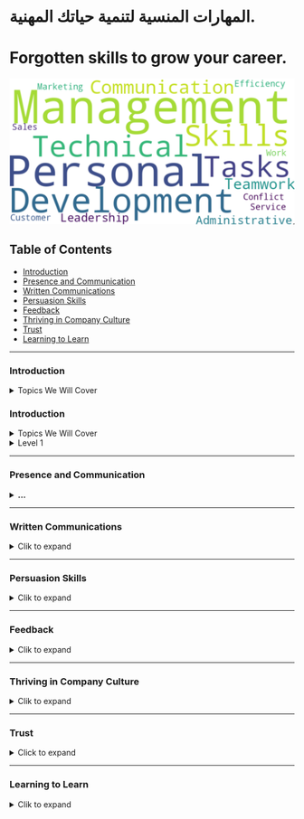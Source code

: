 # المهارات المنسية لتنمية حياتك المهنية.


# Forgotten skills to grow your career.


![Soft Skills Keywords Map](./assets/Skills%20Snapshot%202023-12-30.png)

## Table of Contents

- [Introduction](#Introduction)
- [Presence and Communication](#Presence-and-Communication)
- [Written Communications](#Written-Communications)
- [Persuasion Skills](#Persuasion-Skills)
- [Feedback](#Feedback)
- [Thriving in Company Culture](#Thriving-in-Company-Culture)
- [Trust](#Trust)
- [Learning to Learn](#Learning-to-Learn)

---
### Introduction
<details>
  <summary>Topics We Will Cover</summary>
  
    - Topics/modules in classwork (still evolving)
    - Any other topics from participants

  <details>
    <summary>Why Are We Talking about This</summary>
    
      - Your job is not the current job; it's building repeat successes and growth over time (for yourself and others around you)
      - What employers want (e.g., reliability) and how to be so good they can't live without you
      - The importance of building a "personal brand" intentionally (being in the driver’s seat of your career)
      - The importance of continual education and unlearning what holds us back (preconditioning can hinder our progress)
      - Three dimensions to track: IQ (intelligence quotient), EQ (emotional quotient), and AQ (adaptability quotient); soft skills are actually the hard part
      - Taking inventory of skills (see assigned exercise) and the importance of introspection
      
    <details>
      <summary>Module's Video Session</summary>

        - [Episode](https://www.youtube.com/live/W0E4Dyz2Gvo?si=38ynDZo0zSzBRDOo&authuser=2)
     <details>
        <summary>A Timely Example of Bad Communication</summary>

        <details>
          <summary>Skills Introspection Exercise (15 Minutes)</summary>

        </details>
      </details>
    </details>
  </details>
</details>

### Introduction
<details>
  <summary>Topics We Will Cover</summary>

  - Topics/modules in classwork (still evolving)
  - Any other topics from participants

<details>
  <summary>Why Are We Talking about This</summary>

  - Your job is not the current job; it's building repeat successes and growth over time (for yourself and others around you)
  - What employers want (e.g., reliability) and how to be so good they can't live without you
  - The importance of building a "personal brand" intentionally (being in the driver’s seat of your career)
  - The importance of continual education and unlearning what holds us back (preconditioning can hinder our progress)
  - Three dimensions to track: IQ (intelligence quotient), EQ (emotional quotient), and AQ (adaptability quotient); soft skills are actually the hard part
  - Taking inventory of skills (see assigned exercise) and the importance of introspection

<details>
  <summary>Module's Video Session</summary>

  - [Episode](https://www.youtube.com/live/W0E4Dyz2Gvo?si=38ynDZo0zSzBRDOo&authuser=2)

<details>
  <summary>A Timely Example of Bad Communication</summary>

<details>
  <summary>Skills Introspection Exercise (15 Minutes)</summary>
</details>

</details>
</details>
</details>
</details>


<details>
<summary>Level 1</summary>

- Content at Level 1

<details>
<summary>Level 2</summary>

- Content at Level 2

<details>
<summary>Level 3</summary>

- Content at Level 3

<details>
<summary>Level 4</summary>

- Content at Level 4

<details>
<summary>Level 5</summary>

- Content at Level 5

<details>
<summary>Level 6</summary>

- Content at Level 6

<details>
<summary>Level 7</summary>

- Content at Level 7
</details>
</details>
</details>
</details>
</details>
</details>
</details>

---
### Presence and Communication
<details>
  <summary><strong>...</strong></summary>

  <p><strong>Module's Video Sessions</strong></p>

  - [Episode 2](https://www.youtube.com/live/h1soSJMecC8?si=8IDvOKArIprSJrF_&authuser=2)
  - [Episode 3](https://www.youtube.com/live/qnzFVUj5hwY?si=1_XpZLhtp-VYe66L&authuser=2)
  - [Episode 4](https://www.youtube.com/live/c-gXD3Z4gM4?si=2uI0BCHefYDatcky&authuser=2)

  - **Presence and Communication - Assignment #1**
    - Subitem 2.1
    - Subitem 2.2
  - **How NOT to Answer Questions at Work**
  - **How to Own the Narrative in Meetings?**
  - **Owning the Narrative**
    - AIM: Audience, Intent, Message
    - Focused conversations (sticking to the agenda)
    - How to own the narrative when answering questions (when to use "Answer, Explain, Educate" and other techniques)
    - Answering adversarial questions
    - Pocket questions (especially useful for presentations)
    - What to do when you forget what to say next
    - <b>*materials*</b>
      - [How to Control Your Emotions During a Difficult Conversation: The Harvard Business Review Guide](https://open.spotify.com/episode/3YaVYAh8oBqiZA4THzPCG8?authuser=2)
      - [124. Making Meetings Meaningful, Pt. 1: How to Structure and Organize More Effective Gatherings...](https://www.youtube.com/watch?v=OntE3tCaUR0&authuser=2)

  - **The Power of Pause**
    - <b>*“Between the stimulus and response, there is a space. And in that space lies our freedom and power to choose our responses. In our response lies our growth and our freedom” — Viktor Frankl*</b>
    - *Frankl founded a school of psychology, logotherapy, which promotes the ability to endure through searching for meaning. The power of pause is in leveraging it to search, for meaning, for where the other person is coming from, for what we want to achieve — to frame a response that is thoughtful and meaningful. It’s a superpower that can be trained. The first step is to observe that the situation requires a pause. Meditation and other mindfulness practices help. Perhaps the first step is to acknowledge that, just like any other skill, learning is a journey and practice is lifelong. Here’s an example of Steve Jobs pausing for almost 20 seconds, on stage, to answer a loaded question thoughtfully.*

      - [Steve Jobs Insult Response - Highest Quality](https://www.youtube.com/watch?v=oeqPrUmVz-o&authuser=2)
      - [Steve Jobs once did this for 20 seconds and it became a legendary power move](https://www.theladders.com/career-advice/steve-jobs-once-did-this-for-20-seconds-and-it-became-a-legendary-power-move?authuser=2)
  <details>
    <summary>Listening and Taking Notes</summary>
    - Active listenting<br>
    - Why taking notes helps even if no one will read them
    - Tools and tech to stay on top of things
    - <b>*materials*</b>
      - [How to Become a Better Listener](https://hbr.org/2021/12/how-to-become-a-better-listener?authuser=2)
      - [The Art of Active Listening | The Harvard Business Review Guide](https://www.youtube.com/watch?v=aDMtx5ivKK0&authuser=2)
  

    <details>
    <summary>Listening and Taking Notes</summary>
    - Active listening<br>
    - Understanding the importance of taking notes, even if no one will read them
    - Tools and techniques to stay organized
    - <b>Additional Resources:</b>
      - [How to Become a Better Listener](https://hbr.org/2021/12/how-to-become-a-better-listener?authuser=2)
      - [The Art of Active Listening | The Harvard Business Review Guide](https://www.youtube.com/watch?v=aDMtx5ivKK0&authuser=2)
    

      <details>
      **Observing Without Judgment**
        - Why it is hard not to judge/evaluate; it’s what we do constantly
        - How to observe without judging
        - Advanced topic: “Negative Capability”
      </details>
    </details>
  </details>

  <details>
  <summary>Level 1</summary>

  - Content at Level 1
    - pla pla pla
    - pla pla pla
      - pla pla pla
      - pla pla 

    - pla pla pla
      - pla pla pla
      - pla pla 

  <details>
    <summary>Level 2</summary>

    - Content at Level 2

    <details>
      <summary>Level 3</summary>

      - Content at Level 3
    </details>
  </details>
</details>


  - **Entrainment and the Dance of Conversation**
  - Watch the first six minutes of the attached video (or finish the rest, which is also good).

  - Entrainment in speech is a form of isopraxism (mirroring) when participants in a conversation match or find a middle ground for word choices, speech rate, tone, volume, etc. Here's an excerpt from an attached study:

    "A phenomenon that has been repeatedly documented in human-human conversations is the tendency of interlocutors to become more similar to each other in the way they speak. This behavior, known in the literature as entrainment, accommodation or adaptation, has been shown to occur along several dimensions during human-human interaction, including: pronunciation (Pardo, 2006); choice of referring expressions (Brennan and Clark, 1996); syntactic structure (Reitter et al., 2011); turn-taking cues (Levitan et al., 2015b); choice of intonational contour (Gravano et al., 2015); and acoustic-prosodic behavior (Ward, Litman, 2007, Levitan, Hirschberg, 2011)... Entrainment has been associated with multiple social aspects in human-human conversations (Beňuš, 2014), such as degree of success in completing tasks (Nenkova, Gravano, Hirschberg, 2008, Reitter, Moore, 2014), perception of competence and social attractiveness (Street Jr, 1984, Levitan, Gravano, Hirschberg, 2011, Beňuš, Gravano, Levitan, Levitan, Willson, Hirschberg, 2014, Michalsky, Schoormann, 2017, Schweitzer, Lewandowski, 2014), and degree of speaker engagement (De Looze, Scherer, Vaughan, Campbell, 2014, Gravano, Beňuš, Levitan, Hirschberg, 2015)."
  - <b>*materials*</b>
    - [Entrainment and the dance of conversation | Stephanie Borrie | TEDxUSU](https://www.youtube.com/watch?v=1NG7FoC5XRo&authuser=0)
    - [An empirical study of the effect of acoustic-prosodic entrainment on the perceived trustworthiness of conversational avatars](https://arc.net/l/quote/lpvpdyrp?authuser=0)

  - **Disagreements and Hot Debates**
    - Why crucial and high-stakes conversations are necessary and threatening at the same time
    - Getting to yes, si, oui, … (how culture plays a big role in disagreements)
    - Disagree and critique in private; agree and praise in public
    - Know the decision and work out the objections before calling for a (pro forma) meeting
    - Negotiations: Never Split the Difference
    - <b>*materials*</b>
      - [Getting to Si, Ja, Oui, Hai, and Da](https://hbr.org/2015/12/getting-to-si-ja-oui-hai-and-da?authuser=0)
      - [Never Split the Difference Cheat-Sheet](https://www.slideshare.net/YanDavidErlich/never-split-the-difference-cheatsheet?authuser=0)

  - **Answering Questions**
  - **Asking Questions**
  - **Standup Meetings**
  - **1:1 Meetings**
  - **Some Percepts to Follow**

</details>

---
### Written Communications
<details>
  <summary>Clik to expand</summary>

  - ****
    - Topics/modules in classwork (still evolving)
    - Any other topics from participants
  - ****
    - Subitem 2.1
    - Subitem 2.2

</details>

---
### Persuasion Skills
<details>
  <summary>Clik to expand</summary>

  - Topics We Will Cover
    - Topics/modules in classwork (still evolving)
    - Any other topics from participants
  - Parent Item 2
    - Subitem 2.1
    - Subitem 2.2

</details>

---
### Feedback
<details>
  <summary>Clik to expand</summary>

  - Topics We Will Cover
    - Topics/modules in classwork (still evolving)
    - Any other topics from participants
  - Parent Item 2
    - Subitem 2.1
    - Subitem 2.2

</details>

---
### Thriving in Company Culture
<details>
  <summary>Clik to expand</summary>

  - Topics We Will Cover
    - Topics/modules in classwork (still evolving)
    - Any other topics from participants
  - Parent Item 2
    - Subitem 2.1
    - Subitem 2.2

</details>

---
### Trust
<details>
  <summary>Click to expand</summary>

  - **Trust at Work**
    - Various definitions depending on how you look at it
    - The default position: whether to trust first or not until earned
    - How to earn trust
    - Deposit before you withdraw from trust accounts
    - Advanced topic: how trust helps everyone in game theory

  - **Getting Others to Commit**
    - Trying is lying - why commitments matter
    - A framework for getting others to commit
    - Navigating software projects' time estimation and commitments

</details>

---
### Learning to Learn
<details>
  <summary>Clik to expand</summary>

  - Topics We Will Cover
    - Topics/modules in classwork (still evolving)
    - Any other topics from participants
  - Parent Item 2
    - Subitem 2.1
    - Subitem 2.2

</details>

